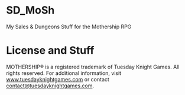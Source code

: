 # SD_MoSh
My Sales &amp; Dungeons Stuff for the Mothership RPG

# License and Stuff
MOTHERSHIP® is a registered trademark of Tuesday Knight Games. All rights reserved. For additional information, visit www.tuesdayknightgames.com or contact contact@tuesdayknightgames.com.
